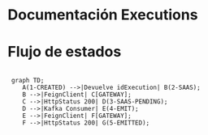 # Documentación Executions

# Flujo de estados

```mermaid

 graph TD;
    A(1-CREATED) -->|Devuelve idExecution| B(2-SAAS);
    B -->|FeignClient| C[GATEWAY];
    C -->|HttpStatus 200| D(3-SAAS-PENDING);
    D -->|Kafka Consumer| E(4-EMIT);
    E -->|FeignClient| F[GATEWAY];
    F -->|HttpStatus 200| G(5-EMITTED);
```
